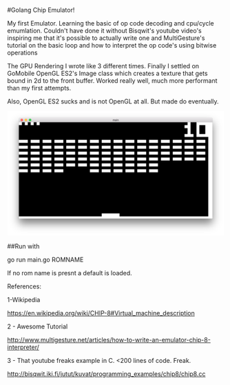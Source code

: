#Golang Chip Emulator!

My first Emulator. Learning the basic of op code decoding and cpu/cycle emumlation. Couldn't have done it without Bisqwit's youtube video's inspiring me that it's possible to actually write one and MultiGesture's tutorial on the basic loop and how to interpret the op code's using bitwise operations

The GPU Rendering I wrote like 3 different times. Finally I settled on GoMobile OpenGL ES2's Image class which creates a texture that gets bound in 2d to the front buffer. Worked really well, much more performant than my first attempts.  

Also, OpenGL ES2 sucks and is not OpenGL at all. But made do eventually.

![ScreenShot](https://raw.githubusercontent.com/bomer/chip8/master/brix.png)

##Run with

go run main.go ROMNAME

If no rom name is presnt a default is loaded.

References:

1-Wikipedia 

https://en.wikipedia.org/wiki/CHIP-8#Virtual_machine_description

2 - Awesome Tutorial

http://www.multigesture.net/articles/how-to-write-an-emulator-chip-8-interpreter/

3 - That youtube freaks example in C. <200 lines of code. Freak.

http://bisqwit.iki.fi/jutut/kuvat/programming_examples/chip8/chip8.cc
